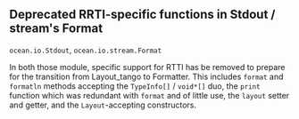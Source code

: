 ## Deprecated RRTI-specific functions in Stdout / stream's Format

`ocean.io.Stdout`, `ocean.io.stream.Format`

In both those module, specific support for RTTI has be removed to prepare for the transition from Layout_tango to Formatter.
This includes `format` and `formatln` methods accepting the `TypeInfo[]` / `void*[]` duo,
the `print` function which was redundant with `format` and of little use, the `layout` setter and getter,
and the `Layout`-accepting constructors.
